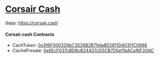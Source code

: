 # [Corsair Cash](https://corsair.cash)
dapp: https://corsair.cash

#### Corsair.cash Contracts
- CachToken: [0x3f6F000329bC3526B2B79daB52811D40311C0686](https://bscscan.com/address/0x3f6F000329bC3526B2B79daB52811D40311C0686)
- CachePresale: [0x6EcF037cBD8cB24437cD5CB7D5e11bACa16F20AC](https://bscscan.com/address/0x6EcF037cBD8cB24437cD5CB7D5e11bACa16F20AC)
